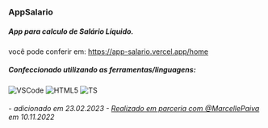 ### AppSalario

##### App para calculo de Salário Líquido.
          
você pode conferir em: https://app-salario.vercel.app/home
##### Confeccionado utilizando as ferramentas/linguagens: 
![VSCode](https://img.shields.io/badge/VSCode-0078D4?style=for-the-badge&logo=visual%20studio%20code&logoColor=white)
![HTML5](https://img.shields.io/badge/HTML5-E34F26?style=for-the-badge&logo=html5&logoColor=white)
![TS](https://img.shields.io/badge/TypeScript-007ACC?style=for-the-badge&logo=typescript&logoColor=white)
###### - adicionado em 23.02.2023 - [Realizado em parceria com @MarcellePaiva](https://github.com/marcellepaiva) em 10.11.2022
